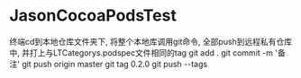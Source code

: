 # JasonCocoaPodsTest

终端cd到本地仓库文件夹下, 将整个本地库调用git命令, 全部push到远程私有仓库中, 并打上与LTCategorys.podspec文件相同的tag
git add .
git commit -m '备注'
git push origin master
git tag 0.2.0
git push --tags

